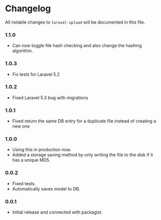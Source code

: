 # Changelog

All notable changes to `laravel-upload` will be documented in this file.

### 1.1.0
- Can now toggle file hash checking and also change the hashing algorithm.

### 1.0.3
- Fix tests for Laravel 5.2

### 1.0.2
- Fixed Laravel 5.3 bug with migrations

### 1.0.1
- Fixed return the same DB entry for a duplicate file instead of creating a new one

### 1.0.0
- Using this in production now.
- Added a storage saving method by only writing the file to the disk if it has a unique MD5.

### 0.0.2
- Fixed tests.
- Automatically saves model to DB.

### 0.0.1
- Initial release and connected with packagist.
